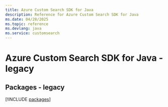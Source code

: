 ```yaml
---
title: Azure Custom Search SDK for Java
description: Reference for Azure Custom Search SDK for Java
ms.date: 04/28/2025
ms.topic: reference
ms.devlang: java
ms.service: customsearch
---
```

# Azure Custom Search SDK for Java - legacy
## Packages - legacy
[!INCLUDE [packages](custom-search-index.md)]